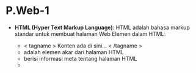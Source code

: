 # P.Web-1
- **HTML (Hyper Text Markup Language)**: HTML adalah bahasa markup standar untuk membuat halaman Web
  Elemen dalam HTML:
  - < tagname > Konten ada di sini... < /tagname >
  - <html>adalah elemen akar dari halaman HTML
  - <head> berisi informasi meta tentang halaman HTML
  - <title>menentukan judul untuk halaman HTML (ditampilkan di bilah judul browser atau di tab halaman)
  - <body>mendefinisikan badan dokumen, dan merupakan wadah untuk semua konten yang terlihat, seperti judul, paragraf, gambar, hyperlink, tabel, daftar, dll.
  - <h1>mendefinisikan judul besar
  - <p>mendefinisikan paragraf
  
  Atribut HTML
  - Tag <a> mendefinisikan hyperlink. Atribut hrefmenentukan URL halaman yang dituju.
    // <a href="https://www.w3schools.com">Visit W3Schools</a>
  - Tag <img>digunakan untuk menyematkan gambar di halaman HTML. Atribut srcmenentukan jalur ke gambar yang akan ditampilkan.
    // <img src="img_girl.jpg">
  - Tag <img>juga harus berisi atribut widthand height, yang menentukan lebar dan tinggi gambar:
    // <img src="img_girl.jpg" width="500" height="600">
  - Atribut yang diperlukan alt untuk <img> tag menentukan teks alternatif untuk suatu gambar, jika gambar karena alasan tertentu tidak dapat ditampilkan. Hal ini dapat disebabkan oleh koneksi yang lambat, atau kesalahan pada srcatribut, atau jika pengguna menggunakan pembaca layar.
    // <img src="img_girl.jpg" alt="Girl with a jacket">
  - Atribut style digunakan untuk menambahkan gaya ke suatu elemen, seperti warna, font, ukuran, dan lainnya.
    // <p style="color:red;">This is a red paragraph.</p>

- **CSS (Cascading Style Sheets)** : CSS adalah bahasa yang digunakan untuk menata gaya dokumen HTML.
  Syntax contoh : h1 {color:blue; font-size:12px;}
  - h1 = Selector
    Deklarasi
  - color: = property
  - blue; = value
  - font-size: = property
  - 12px; = value


- **Java Script** adalah bahasa pemrograman paling populer di dunia, Java Script digunakan untuk membuat halaman web inetraktif dan dinamis.
Properti dalam JS
  a. //innerHtml = mengakses tag html
  b. //innerText = mengubah text dalam tag
  //textContent = mengubah text dalam tag html
  //document.getElementById = untuk id
  //document.getElementsByTagName; = untuk tag
  //document.getElementsByClassName; = untuk kelas
  //document.querySelector('#title'); = untuk id
  //document.querySelector('title'); = untuk kelas
  //document.querySelector('div'); = untuk id
  //console.log("Hello World"); = menampilkan text

